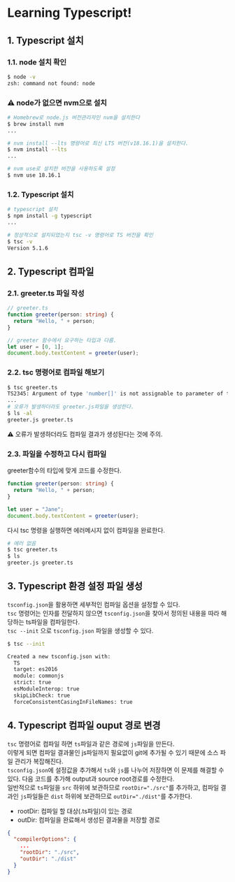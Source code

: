 # Learning Typescript!

## 1. Typescript 설치

### 1.1. node 설치 확인

```sh
$ node -v
zsh: command not found: node
```

### :warning: node가 없으면 nvm으로 설치

```sh
# Homebrew로 node.js 버전관리자인 nvm을 설치한다
$ brew install nvm
...

# nvm install --lts 명령어로 최신 LTS 버전(v18.16.1)을 설치한다.
$ nvm install --lts
...

# nvm use로 설치한 버전을 사용하도록 설정
$ nvm use 18.16.1
```

### 1.2. Typescript 설치

```sh
# typescript 설치
$ npm install -g typescript
...

# 정상적으로 설치되었는지 tsc -v 명령어로 TS 버전을 확인
$ tsc -v
Version 5.1.6
```

## 2. Typescript 컴파일

### 2.1. greeter.ts 파일 작성

```ts
// greeter.ts
function greeter(person: string) {
  return "Hello, " + person;
}

// greeter 함수에서 요구하는 타입과 다름.
let user = [0, 1];
document.body.textContent = greeter(user);
```

### 2.2. tsc 명령어로 컴파일 해보기

```sh
$ tsc greeter.ts
TS2345: Argument of type 'number[]' is not assignable to parameter of type 'string'.
...
# 오류가 발생하더라도 greeter.js파일을 생성한다.
$ ls -al
greeter.js greeter.ts
```

:warning: 오류가 발생하더라도 컴파일 결과가 생성된다는 것에 주의.

### 2.3. 파일을 수정하고 다시 컴파일

greeter함수의 타입에 맞게 코드를 수정한다.

```ts
function greeter(person: string) {
  return "Hello, " + person;
}

let user = "Jane";
document.body.textContent = greeter(user);
```

다시 tsc 명령을 실행하면 에러메시지 없이 컴파일을 완료한다.

```sh
# 에러 없음
$ tsc greeter.ts
$ ls
greeter.js greeter.ts
```

## 3. Typescript 환경 설정 파일 생성

`tsconfig.json`을 활용하면 세부적인 컴파일 옵션을 설정할 수 있다.  
`tsc` 명령어는 인자를 전달하지 않으면 `tsconfig.json`을 찾아서 정의된 내용을 따라 해당하는 ts파일을 컴파일한다.  
`tsc --init` 으로 `tsconfig.json` 파일을 생성할 수 있다.

```sh
$ tsc --init

Created a new tsconfig.json with:
  TS
  target: es2016
  module: commonjs
  strict: true
  esModuleInterop: true
  skipLibCheck: true
  forceConsistentCasingInFileNames: true
```

## 4. Typescript 컴파일 ouput 경로 변경

`tsc` 명령어로 컴파일 하면 `ts`파일과 같은 경로에 `js`파일을 만든다.  
이렇게 되면 컴파일 결과물인 js파일까지 필요없이 git에 추가될 수 있기 때문에 소스 파일 관리가 복잡해진다.  
`tsconfig.json`에 설정값을 추가해서 `ts`와 `js`를 나누어 저장하면 이 문제를 해결할 수 있다.
다음 코드를 추가해 output과 source root경로를 수정한다.  
일반적으로 `ts`파일을 `src` 하위에 보관하므로 `rootDir="./src"`를 추가하고, 컴파일 결과인 `js`파일들은 `dist` 하위에 보관하므로 `outDir="./dist"`를 추가한다.

- rootDir: 컴파일 할 대상(.ts파일)이 있는 경로
- outDir: 컴파일을 완료해서 생성된 결과물을 저장할 경로

```json
{
  "compilerOptions": {
    ...
    "rootDir": "./src",
    "outDir": "./dist"
  }
}
```
